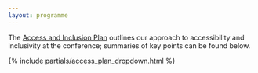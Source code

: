 ```yaml
---
layout: programme
---
```


The [Access and Inclusion Plan](https://docs.google.com/document/d/1EFZFd0djQXFNtJB2qIjqMsXmU95Qylhe/edit?tab=t.0) outlines 
our approach to accessibility and inclusivity at the conference; summaries of key points can be found below.

{% include partials/access_plan_dropdown.html %}